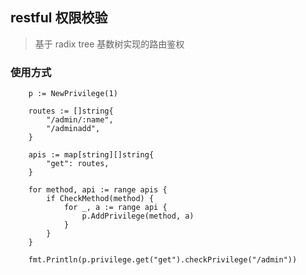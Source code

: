 ## restful 权限校验
> 基于 radix tree 基数树实现的路由鉴权

### 使用方式
```
    p := NewPrivilege(1)

	routes := []string{
		"/admin/:name",
		"/adminadd",
	}

	apis := map[string][]string{
		"get": routes,
	}

	for method, api := range apis {
		if CheckMethod(method) {
			for _, a := range api {
				p.AddPrivilege(method, a)
			}
		}
	}

	fmt.Println(p.privilege.get("get").checkPrivilege("/admin"))
```
